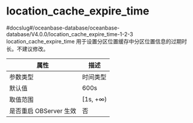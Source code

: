 location_cache_expire_time 
===============================================
#docslug#/oceanbase-database/oceanbase-database/V4.0.0/location_cache_expire_time-1-2-3
location_cache_expire_time 用于设置分区位置缓存中分区位置信息的过期时长。不建议修改。


|      **属性**      |  **描述**   |
|------------------|-----------|
| 参数类型             | 时间类型      |
| 默认值              | 600s      |
| 取值范围             | \[1s, +∞) |
| 是否重启 OBServer 生效 | 否         |



